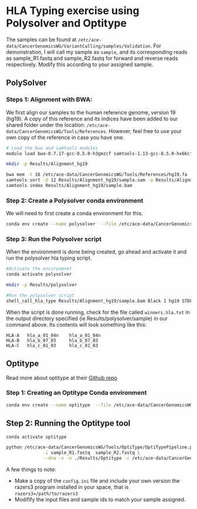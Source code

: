 # HLA Typing exercise using Polysolver and Optitype

The samples can be found at `/etc/ace-data/CancerGenomicsWG/VariantCalling/samples/Validation`. For demonstration, I will call my sample as `sample`, and its corresponding reads as sample_R1.fastq and sample_R2.fastq for forward and reverse reads respectively. Modify this according to your assigned sample.

## PolySolver

### Steps 1: Alignment with BWA:
We first align our samples to the human reference genome, version 19 (hg19). A copy of this reference and its indices have been added to our shared folder under the location: `/etc/ace-data/CancerGenomicsWG/Tools/References`. However, feel free to use your own copy of the reference in case you have one.

```bash
# Load the bwa and samtools modules
module load bwa-0.7.17-gcc-8.5.0-h3gmzcf samtools-1.13-gcc-8.5.0-hx66cfb

mkdir -p Results/Alignment_hg19

bwa mem -t 16 /etc/ace-data/CancerGenomicsWG/Tools/References/hg19.fa  sample_R1.fastq sample_R2.fastq  -o Results/Alignment_hg19/sample.sam
samtools sort -@ 12 Results/Alignment_hg19/sample.sam -o Results/Alignment_hg19/sample.bam
samtools index Results/Alignment_hg19/sample.bam
```

### Step 2: Create a Polysolver conda environment
We will need to first create a conda environment for this. 

```bash
conda env create --name polysolver  --file /etc/ace-data/CancerGenomicsWG/Tools/polysolver.yml --yes
```

### Step 3: Run the Polysolver script

When the environment is done being created, go ahead and activate it and run the polysolver hla typing script. 

```bash
#Activate the environmnet
conda activate polysolver

mkdir -p Results/polysolver

#Run the polysolver script
shell_call_hla_type Results/Alignment_hg19/sample.bam Black 1 hg19 STDFQ 0 Results/polysolver/sample
```

When the script is done running, check for the file called `winners.hla.txt` in the output directory specified (ie Results/polysolver/sample) in our command above.
Its contents will look something like this:

```
HLA-A   hla_a_01_04n    hla_a_01_04n
HLA-B   hla_b_07_03     hla_b_07_03
HLA-C   hla_c_01_03     hla_c_01_03
```

## Optitype
Read more about optitype at their [Github repo](https://github.com/FRED-2/OptiType)

### Step 1: Creating an Optitype Conda environment

```bash
conda env create --name optitype  --file /etc/ace-data/CancerGenomicsWG/Tools/optitype.yml --yes
```

## Step 2: Running the Optitype tool

```bash
conda activate optitype

python /etc/ace-data/CancerGenomicsWG/Tools/OptiType/OptiTypePipeline.py \
              -i sample_R1.fastq  sample_R2.fastq \
              --dna -v -o ./Results/Optitype -c /etc/ace-data/CancerGenomicsWG/Tools/OptiType/OptiType/config.ini --prefix sample
```

A few things to note:
- Make a copy of the `config.ini` file and include your own version the razers3 program installed in your space, that is `razers3=/path/to/razers3`
- Modifify the input files and sample ids to match your sample assigned.
